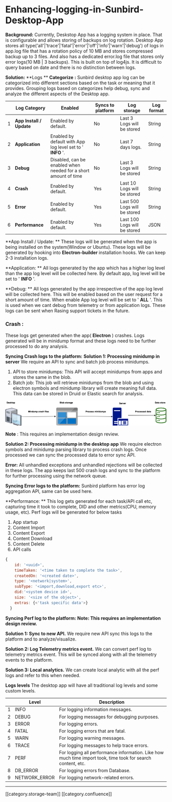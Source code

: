 # Enhancing-logging-in-Sunbird-Desktop-App

**Background:** Currently, Deskstop App has a logging system in place. That is configurable and allows storing of backups on log rotation. Desktop App stores all type('all'|'trace'|'fatal'|'error'|'off'|'info'|'warn'|'debug') of logs in app.log file that has a rotation policy of 10 MB and stores compressed backup up to 3 files. And also has a dedicated error.log file that stores only error logs(10 MB | 3 backups). This is built on top of log4js. It is difficult to query based on date and there is no distinction between logs.&#x20;

**Solution:** \*\*Logs \*\* **Categorize** **:** Sunbird desktop app log can be categorized into different sections based on the task or meaning that it provides. Grouping logs based on categorizes help debug, sync and analyze the different aspects of the Desktop app.

|   | Log Category             | Enabled                                                         | Syncs to platform | Log storage                  | Log format |
| - | ------------------------ | --------------------------------------------------------------- | ----------------- | ---------------------------- | ---------- |
| 1 | **App Install / Update** | Enabled by default.                                             | No                | Last 3 Logs will be stored   | String     |
| 2 | **Application**          | Enabled by default with App log level set to ' **INFO** '.      | No                | Last 7 days logs.            | String     |
| 3 | **Debug**                | Disabled, can be enabled when needed for a short amount of time | No                | Last 3 Logs will be stored   | String     |
| 4 | **Crash**                | Enabled by default.                                             | Yes               | Last 10 Logs will be stored  | String     |
| 5 | **Error**                | Enabled by default.                                             | Yes               | Last 500 Logs will be stored | String     |
| 6 | **Performance**          | Enabled by default.                                             | Yes               | Last 100 Logs will be stored | JSON       |

\*\*App Install / Update: \*\* These logs will be generated when the app is being installed on the system(Window or Ubuntu). These logs will be generated by hooking into **Electron-builder** installation hooks. We can keep 2-3 installation logs.

\*\*Application: \*\* All logs generated by the app which has a higher log level than the app log level will be collected here. By default app, log level will be set to ' **INFO** '.

\*\*Debug: \*\* All logs generated by the app irrespective of the app log level will be collected here. This will be enabled based on the user request for a short amount of time. When enable App log level will be set to ' **ALL** '. This is used when we cant debug from telemetry or from application logs. These logs can be sent when Rasing support tickets in the future.

### **Crash** :&#x20;

These logs get generated when the app( **Electron** ) crashes. Logs generated will be in minidump format and these logs need to be further processed to do any analysis.

**Syncing Crash logs to the platform:** **Solution 1: Processing minidump in server** We require an API to sync and batch job process minidumps.&#x20;

1. API to store minidumps: This API will accept minidumps from apps and stores the same in the blob.
2. Batch job: This job will retrieve minidumps from the blob and using electron symbols and minidump library will create meaning full data. This data can be stored in Druid or Elastic search for analysis.

![](<../../../../Design/FullExport/images/storage/crash minidump processing.png>)

**Note** : This requires an implementation design review.

**Solution 2: Processing minidump in the desktop app** We require electron symbols and minidump parsing library to process crash logs. Once processed we can sync the processed data to error sync API.

**Error:** All unhandled exceptions and unhandled rejections will be collected in these logs. The app keeps last 500 crash logs and sync to the platform for further processing using the network queue.&#x20;

**Syncing Error logs to the platform:** Sunbird platform has error log aggregation API, same can be used here.

\*\*Performance: \*\* This log gets generated for each task/API call etc, capturing time it took to complete, DID and other metrics(CPU, memory usage, etc). Perf logs will be generated for below tasks&#x20;

1. App startup
2. Content Import
3. Content Export
4. Content Download
5. Content Delete
6. API calls

```js
{
    id: '<uuid>',
    timeTaken: '<time taken to complete the task>',
    createdOn: '<created date>',
    type: '<network|system>',
    subType: '<import,download,export etc>',
    did:'<system device id>',
    size: '<size of the object>',
    extras: {<'task specific data'>}
  }
```

**Syncing Perf log to the platform:** **Note: This requires an implementation design review.**

**Solution 1: Sync to new API.** We require new API sync this logs to the platform and to analyze/visualize.&#x20;

**Solution 2: Log Telemetry metrics event.** We can convert perf log to telemetry metrics event. This will be synced along with all the telemetry events to the platform.&#x20;

**Solution 3: Local analytics.** We can create local analytic with all the perf logs and refer to this when needed.&#x20;

**Logs levels** The desktop app will have all traditional log levels and some custom levels.

|   | Level          | Description                                                                                                 |
| - | -------------- | ----------------------------------------------------------------------------------------------------------- |
| 1 | INFO           | For logging information messages.                                                                           |
| 2 | DEBUG          | For logging messages for debugging purposes.                                                                |
| 3 | ERROR          | For logging errors.                                                                                         |
| 4 | FATAL          | For logging errors that are fatal.                                                                          |
| 5 | WARN           | For logging warning messages.                                                                               |
| 6 | TRACE          | For logging messages to help trace errors.                                                                  |
| 7 | PERF           | For logging all performance information. Like how much time import took, time took for search content, etc. |
| 8 | DB\_ERROR      | For logging errors from Database.                                                                           |
| 9 | NETWORK\_ERROR | For logging network-related errors.                                                                         |

***

\[\[category.storage-team]] \[\[category.confluence]]
